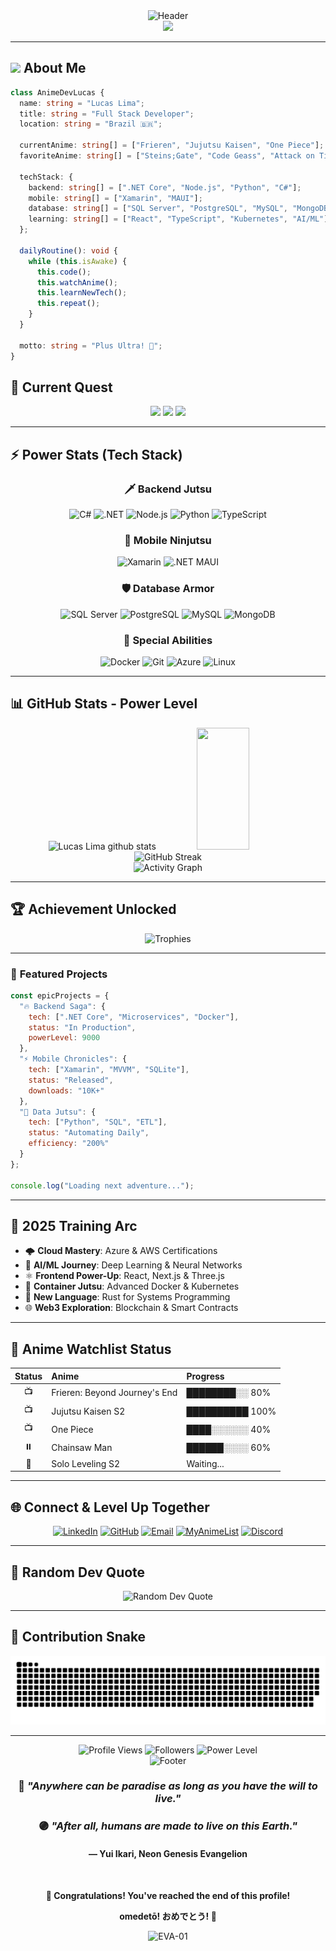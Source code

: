<div align="center">
  <img src="https://capsule-render.vercel.app/api?type=waving&color=gradient&customColorList=6,12,20,24,30&height=280&section=header&text=こんにちは!%20I'm%20Lucas&fontSize=55&fontColor=fff&animation=twinkling&fontAlignY=35&desc=Full%20Stack%20Developer%20|%20Anime%20Enthusiast%20|%20Code%20Craftsman&descAlignY=55&descSize=18" alt="Header" />
</div>


<div align="center">
  <a href="https://git.io/typing-svg">
    <img src="https://readme-typing-svg.demolab.com/?font=Fira+Code&weight=600&size=18&duration=3000&pause=1000&color=A855F7&center=true&vCenter=true&random=false&width=435&lines=%E7%A7%81%E3%81%AF%E9%96%8B%E7%99%BA%E8%80%85%E3%81%A7%E3%81%99+(I%27m+a+developer);%E3%82%B3%E3%83%BC%E3%83%89%E3%81%AF%E8%8A%B8%E8%A1%93%E3%81%A7%E3%81%99+(Code+is+art) "/>
  </a>
</div>

---



## <img src="https://media.giphy.com/media/hvRJCLFzcasrR4ia7z/giphy.gif" width="28"> **About Me**

```typescript
class AnimeDevLucas {
  name: string = "Lucas Lima";
  title: string = "Full Stack Developer";
  location: string = "Brazil 🇧🇷";
  
  currentAnime: string[] = ["Frieren", "Jujutsu Kaisen", "One Piece"];
  favoriteAnime: string[] = ["Steins;Gate", "Code Geass", "Attack on Titan"];
  
  techStack: {
    backend: string[] = [".NET Core", "Node.js", "Python", "C#"];
    mobile: string[] = ["Xamarin", "MAUI"];
    database: string[] = ["SQL Server", "PostgreSQL", "MySQL", "MongoDB"];
    learning: string[] = ["React", "TypeScript", "Kubernetes", "AI/ML"];
  };
  
  dailyRoutine(): void {
    while (this.isAwake) {
      this.code();
      this.watchAnime();
      this.learnNewTech();
      this.repeat();
    }
  }
  
  motto: string = "Plus Ultra! 💪";
}
```

## 🎯 **Current Quest**

<div align="center">
  <img src="https://img.shields.io/badge/Level-Junior%20Developer-FF6B6B?style=for-the-badge&labelColor=1a1a1a&logo=data:image/png;base64,iVBORw0KGgoAAAANSUhEUgAAAA4AAAAOCAYAAAAfSC3RAAAACXBIWXMAAAsTAAALEwEAmpwYAAAAIGNIUk0AAHolAACAgwAA+f8AAIDpAAB1MAAA6mAAADqYAAAXb5JfxUYAAADuSURBVHjajNK9SgNBFIXx38yPiaCFhZXgC1jYWdn5BNr4CBZWPoGFb2Ahgo2VjYWFWFgIFkIgwUQjbnZnZ87MXIsFN7gY8cCBW5zf5XAP/4T7Pf7NMAC2gE1gHVgDVtXaZtVaVWvnVa1VrZ1VtVa19gJYAtpAkyhLlCVKY6UxIASCcRgP8EdhhMO4APqB1gsAJy7Jg3z4ShZmQRaQZ0F2kAV5mMEDPA/y8BWeBdkneATwlMiTnCc5TnSOmNCYMKkzmTA1pjo1E5PqVEzqTCdMJkwniR7DQKPBaDS4bTfaDS4bDS4bNxreNBo8KnDjGhyvu+7NtajwOwC+x/0AsLJR5iVlrQ0AAAAASUVORK5CYII=">
  <img src="https://img.shields.io/badge/Class-Code%20Ninja-A855F7?style=for-the-badge&labelColor=1a1a1a&logo=ninja">
  <img src="https://img.shields.io/badge/Guild-Anime%20Devs-3B82F6?style=for-the-badge&labelColor=1a1a1a&logo=discord">
</div>

---

## ⚡ **Power Stats (Tech Stack)**

<div align="center">

### 🗡️ **Backend Jutsu**
![C#](https://img.shields.io/badge/C%23-239120?style=for-the-badge&logo=c-sharp&logoColor=white)
![.NET](https://img.shields.io/badge/.NET-512BD4?style=for-the-badge&logo=dotnet&logoColor=white)
![Node.js](https://img.shields.io/badge/Node.js-339933?style=for-the-badge&logo=nodedotjs&logoColor=white)
![Python](https://img.shields.io/badge/Python-3776AB?style=for-the-badge&logo=python&logoColor=white)
![TypeScript](https://img.shields.io/badge/TypeScript-007ACC?style=for-the-badge&logo=typescript&logoColor=white)

### 📱 **Mobile Ninjutsu**
![Xamarin](https://img.shields.io/badge/Xamarin-3498DB?style=for-the-badge&logo=xamarin&logoColor=white)
![.NET MAUI](https://img.shields.io/badge/.NET%20MAUI-512BD4?style=for-the-badge&logo=dotnet&logoColor=white)

### 🛡️ **Database Armor**
![SQL Server](https://img.shields.io/badge/SQL%20Server-CC2927?style=for-the-badge&logo=microsoft%20sql%20server&logoColor=white)
![PostgreSQL](https://img.shields.io/badge/PostgreSQL-316192?style=for-the-badge&logo=postgresql&logoColor=white)
![MySQL](https://img.shields.io/badge/MySQL-005C84?style=for-the-badge&logo=mysql&logoColor=white)
![MongoDB](https://img.shields.io/badge/MongoDB-4EA94B?style=for-the-badge&logo=mongodb&logoColor=white)

### 🌟 **Special Abilities**
![Docker](https://img.shields.io/badge/Docker-2CA5E0?style=for-the-badge&logo=docker&logoColor=white)
![Git](https://img.shields.io/badge/Git-F05032?style=for-the-badge&logo=git&logoColor=white)
![Azure](https://img.shields.io/badge/Azure-0089D0?style=for-the-badge&logo=microsoft-azure&logoColor=white)
![Linux](https://img.shields.io/badge/Linux-FCC624?style=for-the-badge&logo=linux&logoColor=black)

</div>

---

## 📊 **GitHub Stats - Power Level**

<div align="center">
  <img width="49%" height="195px" src="https://github-readme-stats.vercel.app/api?username=xhinzz&show_icons=true&count_private=true&hide_border=true&title_color=FF6B6B&icon_color=A855F7&text_color=c9d1d9&bg_color=0d1117" alt="Lucas Lima github stats" /> 
  <img width="41%" height="195px" src="https://github-readme-stats.vercel.app/api/top-langs/?username=xhinzz&layout=compact&hide_border=true&title_color=FF6B6B&text_color=c9d1d9&bg_color=0d1117" />
</div>

<div align="center">
  <img src="https://github-readme-streak-stats.herokuapp.com/?user=xhinzz&theme=radical&hide_border=true&stroke=0000&background=0D1117&ring=FF6B6B&fire=FF6B6B&currStreakLabel=A855F7" alt="GitHub Streak" />
</div>

<div align="center">
  <img src="https://github-readme-activity-graph.vercel.app/graph?username=xhinzz&bg_color=0d1117&color=FF6B6B&line=A855F7&point=fff&area=true&hide_border=true" alt="Activity Graph" />
</div>

---

## 🏆 **Achievement Unlocked**

<div align="center">
  <img src="https://github-profile-trophy.vercel.app/?username=xhinzz&theme=radical&no-frame=true&no-bg=false&margin-w=4&margin-h=4&column=7" alt="Trophies" />
</div>

---

### 🌸 **Featured Projects**

```javascript
const epicProjects = {
  "🔥 Backend Saga": {
    tech: [".NET Core", "Microservices", "Docker"],
    status: "In Production",
    powerLevel: 9000
  },
  "⚡ Mobile Chronicles": {
    tech: ["Xamarin", "MVVM", "SQLite"],
    status: "Released",
    downloads: "10K+"
  },
  "🌟 Data Jutsu": {
    tech: ["Python", "SQL", "ETL"],
    status: "Automating Daily",
    efficiency: "200%"
  }
};

console.log("Loading next adventure...");
```

---

## 🎯 **2025 Training Arc**

<div align="left">

- 🌩️ **Cloud Mastery**: Azure & AWS Certifications
- 🤖 **AI/ML Journey**: Deep Learning & Neural Networks
- ⚛️ **Frontend Power-Up**: React, Next.js & Three.js
- 🐳 **Container Jutsu**: Advanced Docker & Kubernetes
- 🦀 **New Language**: Rust for Systems Programming
- 🌐 **Web3 Exploration**: Blockchain & Smart Contracts

</div>

---

## 🎌 **Anime Watchlist Status**

<div align="center">
  
| Status | Anime | Progress |
|:------:|:------|:---------|
| 📺 | Frieren: Beyond Journey's End | ████████░░ 80% |
| 📺 | Jujutsu Kaisen S2 | ██████████ 100% |
| 📺 | One Piece | ████░░░░░░ 40% |
| ⏸️ | Chainsaw Man | ██████░░░░ 60% |
| 📝 | Solo Leveling S2 | Waiting... |

</div>

---

## 🌐 **Connect & Level Up Together**

<div align="center">
  
[![LinkedIn](https://img.shields.io/badge/LinkedIn-0077B5?style=for-the-badge&logo=linkedin&logoColor=white)](https://linkedin.com/in/lucaslima)
[![GitHub](https://img.shields.io/badge/GitHub-100000?style=for-the-badge&logo=github&logoColor=white)](https://github.com/xhinzz)
[![Email](https://img.shields.io/badge/Email-D14836?style=for-the-badge&logo=gmail&logoColor=white)](mailto:lucas@example.com)
[![MyAnimeList](https://img.shields.io/badge/MyAnimeList-2E51A2?style=for-the-badge&logo=myanimelist&logoColor=white)](https://myanimelist.net/)
[![Discord](https://img.shields.io/badge/Discord-5865F2?style=for-the-badge&logo=discord&logoColor=white)](https://discord.com/)

</div>

---

## 💭 **Random Dev Quote**

<div align="center">
  <img src="https://quotes-github-readme.vercel.app/api?type=horizontal&theme=radical" alt="Random Dev Quote" />
</div>

---

## 🐍 **Contribution Snake**

<div align="center">
  <picture>
    <source media="(prefers-color-scheme: dark)" srcset="https://raw.githubusercontent.com/platane/platane/output/github-contribution-grid-snake-dark.svg">
    <source media="(prefers-color-scheme: light)" srcset="https://raw.githubusercontent.com/platane/platane/output/github-contribution-grid-snake.svg">
    <img alt="github contribution grid snake animation" src="https://raw.githubusercontent.com/platane/platane/output/github-contribution-grid-snake.svg">
  </picture>
</div>

---

<div align="center">
  <img src="https://komarev.com/ghpvc/?username=xhinzz&label=Visitors&color=FF6B6B&style=for-the-badge" alt="Profile Views" />
  <img src="https://img.shields.io/github/followers/xhinzz?label=Followers&style=for-the-badge&color=A855F7" alt="Followers" />
  <img src="https://img.shields.io/badge/Anime%20Power-Over%209000!-FFD700?style=for-the-badge" alt="Power Level" />
</div>

<div align="center">
  <img src="https://capsule-render.vercel.app/api?type=waving&color=gradient&customColorList=6,12,20,24,30&height=100&section=footer&fontSize=0" alt="Footer" />
</div>

<div align="center">
  
  ### 💜 *"Anywhere can be paradise as long as you have the will to live."*
  ### 🟣 *"After all, humans are made to live on this Earth."*
  #### — Yui Ikari, Neon Genesis Evangelion
  
  <br>
  
  **🌌 Congratulations! You've reached the end of this profile!**
  
  **omedetō! おめでとう! 🎊**
  
  <img src="https://media.giphy.com/media/4VVZTvTqzRR0BUwNIH/giphy.gif" width="150" alt="EVA-01" />
  
</div>
